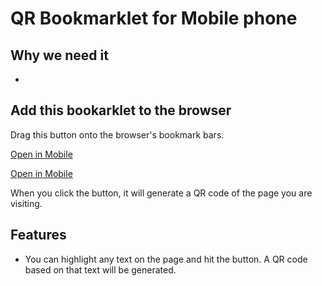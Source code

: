 # QR Bookmarklet for Mobile phone

## Why we need it
* 

## Add this bookarklet to the browser

Drag this button onto the browser's bookmark bars.

[Open in Mobile](http://google.ca)

<a class="" href="javascript:void((function()%7bvar%20sl;if(window.getSelection)%7bsl=%22%22+window.getSelection();%7delse%20if(document.selection)%7bsl=document.selection.createRange().text;%7ddata=encodeURIComponent(sl%7c%7clocation.href);var%20win=window.open(%22http://www.scan2d.com/tools/share.htm?url=%22+data,%22_blank%22,%22width=550,height=625,resizable=yes,status=yes,replace=true%22);win.focus();setTimeout(function%20(){win.close();},10000);%7d)())">Open in Mobile</a>


When you click the button, it will generate a QR code of the page you are visiting.

## Features
* You can highlight any text on the page and hit the button. A QR code based on that text will be generated.


